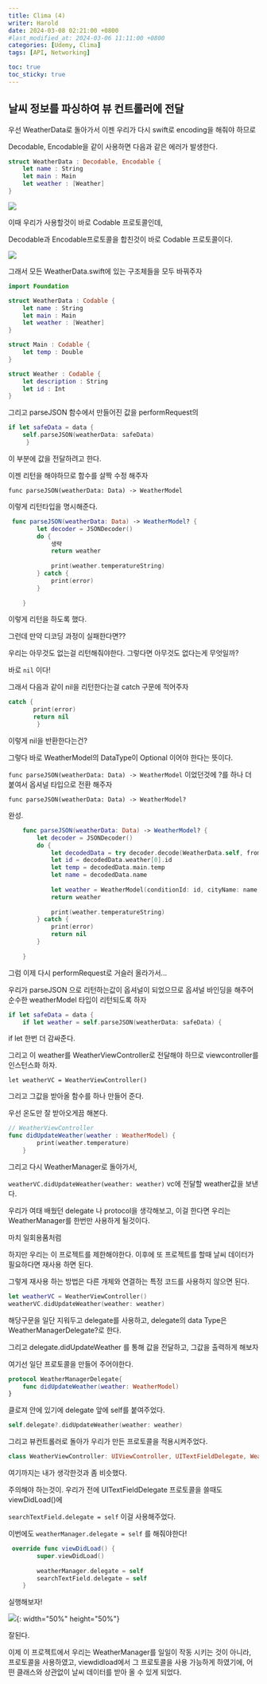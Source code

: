 ```yaml
---
title: Clima (4)
writer: Harold
date: 2024-03-08 02:21:00 +0800
#last_modified_at: 2024-03-06 11:11:00 +0800
categories: [Udemy, Clima]
tags: [API, Networking]

toc: true
toc_sticky: true
---
```


## 날씨 정보를 파싱하여 뷰 컨트롤러에 전달

우선 WeatherData로 돌아가서 이젠 우리가 다시 swift로 encoding을 해줘야 하므로

Decodable, Encodable을 같이 사용하면 다음과 같은 에러가 발생한다.

```swift
struct WeatherData : Decodable, Encodable {
    let name : String
    let main : Main
    let weather : [Weather]
}
```

![](https://i.esdrop.com/d/f/E8Nib9NqGY/P2OoufGk9B.png)

이때 우리가 사용할것이 바로 Codable 프로토콜인데,

Decodable과 Encodable프로토콜을 합친것이 바로 Codable 프로토콜이다.

![](https://i.esdrop.com/d/f/E8Nib9NqGY/JDk5x2A9vk.png)

그래서 모든 WeatherData.swift에 있는 구조체들을 모두 바꿔주자

```swift
import Foundation

struct WeatherData : Codable {
    let name : String
    let main : Main
    let weather : [Weather]
}

struct Main : Codable {
    let temp : Double
}

struct Weather : Codable {
    let description : String
    let id : Int
}

```

그리고 parseJSON 함수에서 만들어진 값을 performRequest의 

```swift
if let safeData = data {
    self.parseJSON(weatherData: safeData) 
     }
```

이 부분에 값을 전달하려고 한다.

이젠 리턴을 해야하므로 함수를 살짝 수정 해주자

`func parseJSON(weatherData: Data) -> WeatherModel`

이렇게 리턴타입을 명시해준다.

```swift
 func parseJSON(weatherData: Data) -> WeatherModel? {
        let decoder = JSONDecoder()
        do { 
            생략
            return weather
            
            print(weather.temperatureString)
        } catch {
            print(error)
        }
        
    }
```

이렇게 리턴을 하도록 했다.

그런데 만약 디코딩 과정이 실패한다면??

우리는 아무것도 없는걸 리턴해줘야한다. 그렇다면 아무것도 없다는게 무엇일까?

바로 `nil` 이다!

그래서 다음과 같이 nil을 리턴한다는걸 catch 구문에 적어주자

```swift
catch {
       print(error)
       return nil
        }
```

이렇게 nil을 반환한다는건?

그렇다 바로 WeatherModel의 DataType이 Optional 이어야 한다는 뜻이다.

`func parseJSON(weatherData: Data) -> WeatherModel` 이었던것에 ?를 하나 더 붙여서 옵셔널 타입으로 전환 해주자

`func parseJSON(weatherData: Data) -> WeatherModel?`


완성.

```swift
    func parseJSON(weatherData: Data) -> WeatherModel? {
        let decoder = JSONDecoder()
        do {
            let decodedData = try decoder.decode(WeatherData.self, from: weatherData)
            let id = decodedData.weather[0].id
            let temp = decodedData.main.temp
            let name = decodedData.name
            
            let weather = WeatherModel(conditionId: id, cityName: name, temperature: temp)
            return weather
            
            print(weather.temperatureString)
        } catch {
            print(error)
            return nil
        }
        
    }
```

그럼 이제 다시 performRequest로 거슬러 올라가서...

우리가 parseJSON 으로 리턴하는값이 옵셔널이 되었으므로 옵셔널 바인딩을 해주어 순수한 weatherModel 타입이 리턴되도록 하자

```swift
if let safeData = data {
    if let weather = self.parseJSON(weatherData: safeData) {
```

if let 한번 더 감싸준다.

그리고 이 weather를 WeatherViewController로 전달해야 하므로 viewcontroller를 인스턴스화 하자.

`let weatherVC = WeatherViewController()`

그리고 그값을 받아올 함수를 하나 만들어 준다.

우선 온도만 잘 받아오게끔 해본다.

```swift
// WeatherViewController
func didUpdateWeather(weather : WeatherModel) {
        print(weather.temperature)
    }
```

그리고 다시 WeatherManager로 돌아가서,

`weatherVC.didUpdateWeather(weather: weather)` vc에 전달할 weather값을 보낸다.

우리가 여태 배웠던 delegate 나 protocol을 생각해보고, 이걸 한다면 우리는 WeatherManager를 한번만 사용하게 될것이다.

마치 일회용품처럼 

하지만 우리는 이 프로젝트를 제한해야한다. 이후에 또 프로젝트를 할때 날씨 데이터가 필요하다면 재사용 하면 된다.

그렇게 재사용 하는 방법은 다른 개체와 연결하는 특정 코드를 사용하지 않으면 된다.

```swift
let weatherVC = WeatherViewController()
weatherVC.didUpdateWeather(weather: weather)
```

해당구문을 일단 지워두고 delegate를 사용하고, delegate의 data Type은 WeatherManagerDelegate?로 한다.

그리고 delegate.didUpdateWeather 를 통해 값을 전달하고, 그값을 출력하게 해보자

여기선 일단 프로토콜을 만들어 주어야한다.

```swift
protocol WeatherManagerDelegate{
    func didUpdateWeather(weather: WeatherModel)
}
```

클로져 안에 있기에 delegate 앞에 self를 붙여주었다.

```swift
self.delegate?.didUpdateWeather(weather: weather)
```

그리고 뷰컨트롤러로 돌아가 우리가 만든 프로토콜을 적용시켜주었다.

```swift
class WeatherViewController: UIViewController, UITextFieldDelegate, WeatherManagerDelegate {
```

여기까지는 내가 생각한것과 좀 비슷했다.

주의해야 하는것이. 우리가 전에 UITextFieldDelegate 프로토콜을 쓸때도 viewDidLoad()에

`searchTextField.delegate = self` 이걸 사용해주었다.

이번에도 `weatherManager.delegate = self` 를 해줘야한다!

```swift
 override func viewDidLoad() {
        super.viewDidLoad()
        
        weatherManager.delegate = self
        searchTextField.delegate = self
    }
```

실행해보자!

![](https://i.esdrop.com/d/f/E8Nib9NqGY/zydbwHMm8l.png){: width="50%" height="50%"} 

잘된다.

이제 이 프로젝트에서 우리는 WeatherManager를 일일이 작동 시키는 것이 아니라, 프로토콜을 사용하였고, viewdidload에서 그 프로토콜을 사용 가능하게 하였기에, 어떤 클래스와 상관없이 날씨 데이터를 받아 올 수 있게 되었다.

